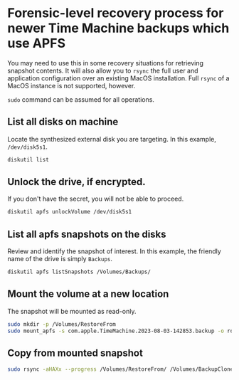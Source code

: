 # Forensic-level recovery process for newer Time Machine backups which use APFS
You may need to use this in some recovery situations for retrieving snapshot contents.
It will also allow you to `rsync` the full user and application configuration over an existing MacOS installation.  Full `rsync` of a MacOS instance is not supported, however.

`sudo` command can be assumed for all operations.

## List all disks on machine
Locate the synthesized external disk you are targeting.  In this example, `/dev/disk5s1`.
```bash
diskutil list
```

## Unlock the drive, if encrypted.
If you don't have the secret, you will not be able to proceed.
```bash
diskutil apfs unlockVolume /dev/disk5s1
```

## List all apfs snapshots on the disks
Review and identify the snapshot of interest.  In this example, the friendly name of the drive is simply `Backups`.
```bash
diskutil apfs listSnapshots /Volumes/Backups/
```

## Mount the volume at a new location
The snapshot will be mounted as read-only.
```bash
sudo mkdir -p /Volumes/RestoreFrom
sudo mount_apfs -s com.apple.TimeMachine.2023-08-03-142853.backup -o ro /Volumes/Backups/ /Volumes/RestoreFrom/
```

## Copy from mounted snapshot
```bash
sudo rsync -aHAXx --progress /Volumes/RestoreFrom/ /Volumes/BackupClone/SnapshotCopy/
```
